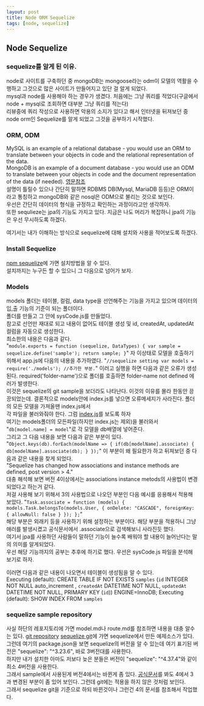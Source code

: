 ```yaml
---
layout: post
title: Node ORM Sequelize
tags: [node, sequelize]
---
```

## Node Sequelize
### sequelize를 알게 된 이유.
node로 사이트를 구축하던 중 mongoDB는 mongoose라는 odm이 모델의 역활을 수행하고 그것으로 많은 사이트가 만들어지고 있단 걸 알게 되었다.<br>
mysql과 node를 사용해야 하는 경우가 생겼다. 처음에는 그냥 쿼리를 적었다(구글에서 node + mysql로 조회하면 대부분 그냥 쿼리를 적는다)<br>
리뷰중에 쿼리 작성으로 사용하면 악용의 소지가 있다고 해서 인터넷을 뒤져보던 중 node orm인 Sequelize를 알게 되었고 그것을 공부하기 시작했다.

### ORM, ODM
MySQL is an example of a relational database - you would use an ORM to translate between your objects in code and the relational representation of the data.<br>
MongoDB is an example of a document database - you would use an ODM to translate between your objects in code and the document representation of the data (if needed).
[영문참조](https://stackoverflow.com/questions/12261866/what-is-the-difference-between-an-orm-and-an-odm)<br>
설명이 틀릴수 있으나 간단히 말하면 RDBMS DB(Mysql, MariaDB 등등)은 ORM이라고 통칭하고 mongoDB와 같은 nosql은 ODM으로 불리는 것으로 보인다.<br>
우선은 간단히 데이터의 형식을 규정하고 확인하는 과정이라고만 생각하자.<br>
또한 sequlieze는 jpa의 기능도 가지고 있다. 지금은 나도 머리가 복잡하니 jpa의 기능은 우선 무시하도록 하겠다.

여기서는 내가 이해하는 방식으로 sequelize에 대해 설치와 사용을 적어보도록 하겠다.

### Install Sequelize
[npm sequelize](https://www.npmjs.com/package/sequelize)에 가면 설치방법을 알 수 있다.<br>
설치까지는 누구든 할 수 있으니 그 다음으로 넘어가 보자.

### Models
models 폴더는 테이블, 컬럼, data type을 선언해주는 기능을 가지고 있으며 데이터의 입,출 기능의 기준이 되는 폴더이다.<br>
폴더를 만들고 그 안에 sysCode.js를 만들었다. <br>
참고로 선언만 재대로 되고 내용이 없어도 테이블 생성 및 id, createdAt, updatedAt 컬럼을 자동으로 생성한다.<br>
최소한의 내용은 다음과 같다.<br>
"`module.exports = function (sequelize, DataTypes) {
    var sample = sequelize.define('sample');
    return sample;
}`"
자 이상태로 모델을 호출하기 위해서 app.js에 다음의 내용을 추가하였다.
"`//sequelize setting
var models = require('./models'); //추가한 부분.`"
이러고 실행을 하면 다음과 같은 오류가 생성된다.
required('folder-name')으로 폴더를 호출하면
folder-name not defined 에러가 발생한다.<br>
이것은 sequelize의 git sample을 보더라도 나타난다. 이것의 이유를 몰라 한동안 끙끙되었는데.
결론적으로 models안에 index.js를 넣으면 오류메세지가 사라진다. 폴더의 모든 모델을 가져올땐 index.js에서<br>
각 파일을 불러와줘야 한다. 그럼 [index.js](https://github.com/freend/node-sequelize/blob/master/models/index.js)를 보도록 하자<br>
여기는 models폴더의 모든파일(하지만 index.js는 제외)을 불러와서 "`db[model.name] = model`"로 각 모델을 db배열에 넣어준다.<br>
그리고 그 다음 내용을 보면 다음과 같은 부분이 있다.<br>
"`Object.keys(db).forEach(modelName => {
    if(db[modelName].associate) {
        db[modelName].associate(db);
    }
});`"
이 부분이 왜 필요한가 하고 뒤져보던 중 다음과 같은 내용을 찾게 되었다.<br>
"Sequelize has changed how associations and instance methods are defined, post version > 4."<br>
대충 해석해 보면 버전 4이상에서는 associations instance metods의 사용법이 변경되었다고 하는거 같다.<br>
저걸 사용해 보기 위해서 3의 사용법으로 나오던 부분인 다음 예시를 응용해서 적용해 보았다.
"`Task.associate = function (models) {
    models.Task.belongsTo(models.User, {
      onDelete: "CASCADE",
      foreignKey: {
        allowNull: false
      }
    });
};`"<br>
해당 부분은 외래키 등을 사용하기 위해 설정하는 부분이다. 해당 부분을 적용하니 그냥 애러를 발생시켰고 공식문서에서
.associate으로 검색해보니 사라진듯 했다.<br>
여기서 jpa를 사용하던 사람들이 말하던 기능이 늘수록 배워야 할 내용이 늘어난다는 말의 의미를 알게되었다.<br>
우선 해당 기능까지의 공부는 추후에 하기로 했다. 우선은 sysCode.js 파일을 분석해 보기로 하자.<br>

이러면 다음과 같은 내용이 나오면서 테이블이 생성됨을 알 수 있다.<br>
Executing (default): CREATE TABLE IF NOT EXISTS `samples` (`id` INTEGER NOT NULL auto_increment , `createdAt` DATETIME NOT NULL, `updatedAt` DATETIME NOT NULL, PRIMARY KEY (`id`)) ENGINE=InnoDB;
Executing (default): SHOW INDEX FROM `samples`<br>

### sequelize sample repository
사실 하단의 레포지토리에 가면 model.md나 route.md를 참조하면 내용을 대충 알수는 있다.
[git repository](https://github.com/freend/node-sequelize)
[sequelize git](https://github.com/sequelize/express-example)에 가면 sequelize에서 만든 예제소스가 있다.<br>
그런데 여기의 package.json을 보면 sequelize의 버전을 알 수 있는데 여기 표기된 버전은 "sequelize": "^3.23.6", 바로 3버전대를 사용한다.<br>
하지만 내가 설치한 아마도 저보다 늦은 분들은 버전이 "sequelize": "^4.37.4"와 같이 최소 4버전을 사용한다.<br>
그래서 sample에서 사용된게 버전4에서는 바뀐게 좀 있다. [공식문서](http://docs.sequelizejs.com/manual/installation/getting-started.html)를 봐도 4에서 3과 변경된 부분이 좀 있어 보인다. 그런데 git에는 적용을 하지 않은 것처럼 보인다.<br>
그래서 sequelize git을 기준으로 하되 바뀐것이나 그런건 4의 문서를 참조해서 작업했다.
